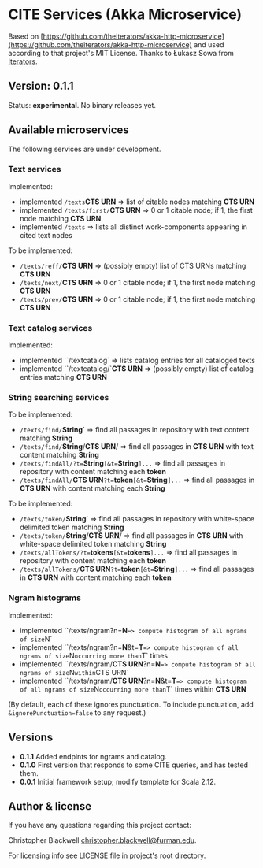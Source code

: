 # CITE Services (Akka Microservice)

Based on [https://github.com/theiterators/akka-http-microservice](https://github.com/theiterators/akka-http-microservice) and used according to that project's MIT License. Thanks to Łukasz Sowa from [Iterators](http://www.theiterators.com).

## Version: 0.1.1

Status:  **experimental**.  No binary releases yet.

## Available microservices

The following services are under development.

### Text services

Implemented:

- implemented `/texts`**CTS URN** => list of citable nodes matching **CTS URN**
- implemented `/texts/first/`**CTS URN** => 0 or 1 citable node; if 1, the first node matching **CTS URN**
- implemented `/texts` => lists all distinct work-components appearing in cited text nodes

To be implemented:

- `/texts/reff/`**CTS URN** => (possibly empty) list of CTS URNs matching **CTS URN**
- `/texts/next/`**CTS URN** => 0 or 1 citable node; if 1, the first node matching **CTS URN**
- `/texts/prev/`**CTS URN** => 0 or 1 citable node; if 1, the first node matching **CTS URN**

### Text catalog services

Implemented:

- implemented ``/textcatalog` => lists catalog entries for all cataloged texts
- implemented ``/textcatalog/`**CTS URN** =>  (possibly empty) list of catalog entries matching **CTS URN**

### String searching services

To be implemented:

- `/texts/find/`**String**` => find all passages in repository with text content matching **String**
- `/texts/find/`**String**/**CTS URN**/  => find all passages in **CTS URN** with text content matching **String**
- `/texts/findAll/?t=`**String**`[&t=`**String**`]...` => find all passages in repository with content matching each **token**
- `/texts/findAll/`**CTS URN**`?t=`**token**`[&t=`**String**`]...` => find all passages in **CTS URN** with content matching each **String**

To be implemented:

- `/texts/token/`**String**` => find all passages in repository with white-space delimited token matching **String**
- `/texts/token/`**String**/**CTS URN**/  => find all passages in **CTS URN** with white-space delimited token matching **String**
- `/texts/allTokens/?t=`**tokens**`[&t=`**tokens**`]...` => find all passages in repository with content matching each **token**
- `/texts/allTokens/`**CTS URN**`?t=`**token**`[&t=`**String**`]...` => find all passages in **CTS URN** with content matching each **token**

### Ngram histograms

Implemented:

- implemented ``/texts/ngram?n=**N**` => compute histogram of all ngrams of size `N`
- implemented ``/texts/ngram?n=**N**&t=**T**` => compute histogram of all ngrams of size `N` occurring more than `T` times
- implemented ``/texts/ngram/**CTS URN**?n=**N**` => compute histogram of all ngrams of size `N` within `CTS URN`
- implemented ``/texts/ngram/**CTS URN**?n=**N**&t=**T**` => compute histogram of all ngrams of size `N` occurring more than `T` times within **CTS URN**

(By default, each of these ignores punctuation. To include punctuation, add `&ignorePunctuation=false` to any request.)

## Versions

- **0.1.1** Added endpints for ngrams and catalog.
- **0.1.0** First version that responds to some CITE queries, and has tested them.
- **0.0.1** Initial framework setup; modify template for Scala 2.12.

## Author & license

If you have any questions regarding this project contact:

Christopher Blackwell <christopher.blackwell@furman.edu>.

For licensing info see LICENSE file in project's root directory.
